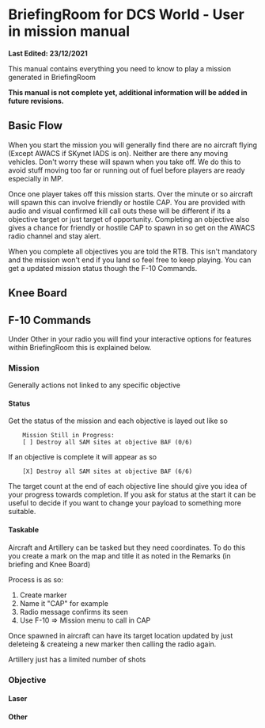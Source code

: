 # BriefingRoom for DCS World - User in mission manual
__Last Edited: 23/12/2021__

This manual contains everything you need to know to play a mission generated in BriefingRoom

**This manual is not complete yet, additional information will be added in future revisions.**

## Basic Flow
When you start the mission you will generally find there are no aircraft flying (Except AWACS if SKynet IADS is on). Neither are there any moving vehicles. Don't worry these will spawn when you take off. We do this to avoid stuff moving too far or running out of fuel before players are ready especially in MP.

Once one player takes off this mission starts. Over the minute or so aircraft will spawn this can involve friendly or hostile CAP. You are provided with audio and visual confirmed kill call outs these will be different if its a objective target or just target of opportunity. Completing an objective also gives a chance for friendly or hostile CAP to spawn in so get on the AWACS radio channel and stay alert.

When you complete all objectives you are told the RTB. This isn't mandatory and the mission won't end if you land so feel free to keep playing. You can get a updated mission status though the F-10 Commands.

## Knee Board

## F-10 Commands
Under Other in your radio you will find your interactive options for features within BriefingRoom this is explained below.

### Mission
Generally actions not linked to any specific objective
#### Status
Get the status of the mission and each objective is layed out like so

        Mission Still in Progress:
        [ ] Destroy all SAM sites at objective BAF (0/6) 

If an objective is complete it will appear as so

        [X] Destroy all SAM sites at objective BAF (6/6) 

The target count at the end of each objective line should give you idea of your progress towards completion. If you ask for status at the start it can be useful to decide if you want to change your payload to something more suitable.

#### Taskable
Aircraft and Artillery can be tasked but they need coordinates. To do this you create a mark on the map and title it as noted in the Remarks (in briefing and Knee Board)

Process is as so:

1. Create marker 
1. Name it "CAP" for example
1. Radio message confirms its seen
1. Use F-10 => Mission menu to call in CAP

Once spawned in aircraft can have its target location updated by just deleteing & createing a new marker then calling the radio again.

Artillery just has a limited number of shots

### Objective
#### Laser
#### Other
